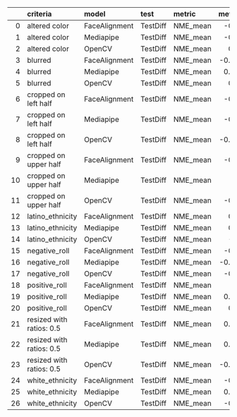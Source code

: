 |    | criteria                 | model         | test     | metric   |   metric_value | Best(metric_value)   |   prediction_time | Best(prediction_time)   |   prediction_fail_rate | Best(prediction_fail_rate)   |
|---:|:-------------------------|:--------------|:---------|:---------|---------------:|:---------------------|------------------:|:------------------------|-----------------------:|:-----------------------------|
|  0 | altered color            | FaceAlignment | TestDiff | NME_mean |     -0.186222  |                      |         105.953   |                         |              0.02      | ✓                            |
|  1 | altered color            | Mediapipe     | TestDiff | NME_mean |     -0.219791  | ✓                    |           8.50774 | ✓                       |              0.79      |                              |
|  2 | altered color            | OpenCV        | TestDiff | NME_mean |      0.244796  |                      |          54.6167  |                         |              0.14      |                              |
|  3 | blurred                  | FaceAlignment | TestDiff | NME_mean |     -0.0451077 | ✓                    |         110.126   |                         |              0.04      | ✓                            |
|  4 | blurred                  | Mediapipe     | TestDiff | NME_mean |      0.0566332 |                      |          10.0863  | ✓                       |              0.09      |                              |
|  5 | blurred                  | OpenCV        | TestDiff | NME_mean |      0.410555  |                      |          51.0361  |                         |              0.12      |                              |
|  6 | cropped on left half     | FaceAlignment | TestDiff | NME_mean |     -0.553663  | ✓                    |          80.2212  |                         |              0.820441  | ✓                            |
|  7 | cropped on left half     | Mediapipe     | TestDiff | NME_mean |     -0.170099  |                      |           8.53259 | ✓                       |              0.951029  |                              |
|  8 | cropped on left half     | OpenCV        | TestDiff | NME_mean |     -0.0978757 |                      |          38.5103  |                         |              0.825882  |                              |
|  9 | cropped on upper half    | FaceAlignment | TestDiff | NME_mean |     -0.541586  |                      |          75.6942  |                         |              0.782941  | ✓                            |
| 10 | cropped on upper half    | Mediapipe     | TestDiff | NME_mean |     -0.2261    |                      |           8.6209  | ✓                       |              0.941765  |                              |
| 11 | cropped on upper half    | OpenCV        | TestDiff | NME_mean |     -0.720575  | ✓                    |          37.681   |                         |              0.978824  |                              |
| 12 | latino_ethnicity         | FaceAlignment | TestDiff | NME_mean |      0.371225  |                      |          55.5234  |                         |              0.142857  |                              |
| 13 | latino_ethnicity         | Mediapipe     | TestDiff | NME_mean |      0.038642  |                      |           5.20922 | ✓                       |              0.285714  |                              |
| 14 | latino_ethnicity         | OpenCV        | TestDiff | NME_mean |     -0.66035   | ✓                    |          31.0707  |                         |              0         | ✓                            |
| 15 | negative_roll            | FaceAlignment | TestDiff | NME_mean |     -0.576123  | ✓                    |          75.4833  |                         |              0.0416667 | ✓                            |
| 16 | negative_roll            | Mediapipe     | TestDiff | NME_mean |     -0.0123974 |                      |           6.63929 | ✓                       |              0.0833333 |                              |
| 17 | negative_roll            | OpenCV        | TestDiff | NME_mean |     -0.386019  |                      |          37.9475  |                         |              0.125     |                              |
| 18 | positive_roll            | FaceAlignment | TestDiff | NME_mean |      0.54085   |                      |          79.7585  |                         |              0.0576923 | ✓                            |
| 19 | positive_roll            | Mediapipe     | TestDiff | NME_mean |      0.0147429 | ✓                    |           7.52416 | ✓                       |              0.288462  |                              |
| 20 | positive_roll            | OpenCV        | TestDiff | NME_mean |      0.505026  |                      |          44.0232  |                         |              0.192308  |                              |
| 21 | resized with ratios: 0.5 | FaceAlignment | TestDiff | NME_mean |      0.0185174 |                      |         105.43    |                         |              0.04      | ✓                            |
| 22 | resized with ratios: 0.5 | Mediapipe     | TestDiff | NME_mean |      0.0358656 |                      |           9.63136 | ✓                       |              0.12      |                              |
| 23 | resized with ratios: 0.5 | OpenCV        | TestDiff | NME_mean |     -0.0042923 | ✓                    |          37.8424  |                         |              0.18      |                              |
| 24 | white_ethnicity          | FaceAlignment | TestDiff | NME_mean |     -0.604868  | ✓                    |          78.9769  |                         |              0.0384615 | ✓                            |
| 25 | white_ethnicity          | Mediapipe     | TestDiff | NME_mean |      0.0260865 |                      |           7.46366 | ✓                       |              0.173077  |                              |
| 26 | white_ethnicity          | OpenCV        | TestDiff | NME_mean |     -0.495647  |                      |          42.1803  |                         |              0.0769231 |                              |